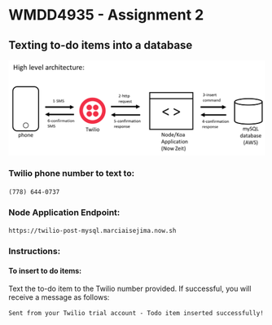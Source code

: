 # WMDD4935 - Assignment 2
## Texting to-do items into a database

![High Level Architecture](./Twilio.png)

### Twilio phone number to text to: 
`(778) 644-0737`

### Node Application Endpoint: 
`https://twilio-post-mysql.marciaisejima.now.sh`

### Instructions:
#### To insert to do items:
Text the to-do item to the Twilio number provided.
If successful, you will receive a message as follows: 

```
Sent from your Twilio trial account - Todo item inserted successfully!
```
